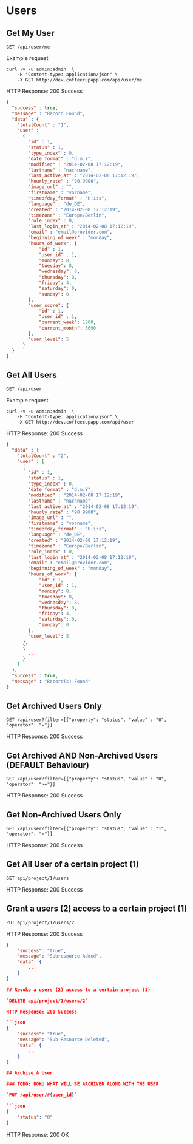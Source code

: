 # Users

## Get My User

`GET /api/user/me`

Example request

```shell
curl -v -u admin:admin  \
    -H "Content-type: application/json" \
    -X GET http://dev.coffeecupapp.com/api/user/me
```

HTTP Response: 200 Success

```json
{
  "success" : true,
  "message" : "Record Found",
  "data" : {
    "totalCount" : "1",
    "user" :
      {
        "id" : 1,
        "status" : 1,
        "type_index" : 0,
        "date_format" : "d.m.Y",
        "modified" : "2014-02-08 17:12:19",
        "lastname" : "nachname",
        "last_active_at" : "2014-02-08 17:12:19",
        "hourly_rate" : "90.9900",
        "image_url" : "",
        "firstname" : "vorname",
        "timeofday_format" : "H:i:s",
        "language" : "de_DE",
        "created" : "2014-02-08 17:12:19",
        "timezone" : "Europe/Berlin",
        "role_index" : 0,
        "last_login_at" : "2014-02-08 17:12:19",
        "email" : "email@provider.com",
        "beginning_of_week" : "monday",
        "hours_of_work": {
            "id" : 1,
            "user_id" : 1,
            "monday": 8,
            "tuesday": 8,
            "wednesday": 8,
            "thursday": 8,
            "friday": 4,
            "saturday": 0,
            "sunday": 0
        },
        "user_score": {
            "id" : 1,
            "user_id" : 1,
            "current_week": 1200,
            "current_month": 5690
        },
        "user_level": 5
      }
  }
}
```


## Get All Users

`GET /api/user`

Example request

```shell
curl -v -u admin:admin  \
    -H "Content-type: application/json" \
    -X GET http://dev.coffeecupapp.com/api/user
```

HTTP Response: 200 Success

```json
{
  "data" : {
    "totalCount" : "2",
    "user" : [
      {
        "id" : 1,
        "status" : 1,
        "type_index" : 0,
        "date_format" : "d.m.Y",
        "modified" : "2014-02-08 17:12:19",
        "lastname" : "nachname",
        "last_active_at" : "2014-02-08 17:12:19",
        "hourly_rate" : "90.9900",
        "image_url" : "",
        "firstname" : "vorname",
        "timeofday_format" : "H:i:s",
        "language" : "de_DE",
        "created" : "2014-02-08 17:12:19",
        "timezone" : "Europe/Berlin",
        "role_index" : 0,
        "last_login_at" : "2014-02-08 17:12:19",
        "email" : "email@provider.com",
        "beginning_of_week" : "monday",
        "hours_of_work": {
            "id" : 1,
            "user_id" : 1,
            "monday": 8,
            "tuesday": 8,
            "wednesday": 8,
            "thursday": 8,
            "friday": 4,
            "saturday": 0,
            "sunday": 0
        },
        "user_level": 5
      },
      {
        ...
      }
    ]
  },
  "success" : true,
  "message" : "Record(s) Found"
}
```

## Get Archived Users Only

`GET /api/user?filter=[{"property": "status", "value" : "0", "operator": "="}]`

HTTP Response: 200 Success

## Get Archived AND Non-Archived Users (DEFAULT Behaviour)

`GET /api/user?filter=[{"property": "status", "value" : "0", "operator": ">="}]`

HTTP Response: 200 Success

## Get Non-Archived Users Only

`GET /api/user?filter=[{"property": "status", "value" : "1", "operator": "="}]`

HTTP Response: 200 Success

## Get All User of a certain project (1)

`GET api/project/1/users`

HTTP Response: 200 Success

## Grant a users (2) access to a certain project (1)

`PUT api/project/1/users/2`

HTTP Response: 200 Success

```json
{
    "success": "true",
    "message": "Subresource Added",
    "data": {
        ...
    }
}

## Revoke a users (2) access to a certain project (1)

`DELETE api/project/1/users/2`

HTTP Response: 200 Success

```json
{
    "success": "true",
    "message": "Sub-Resource Deleted",
    "data": {
        ...
    }
}

## Archive A User

### TODO: DOKU WHAT WILL BE ARCHIVED ALONG WITH THE USER

`PUT /api/user/#{user_id}`

```json
{
    "status": "0"
}
```
HTTP Response: 200 OK
